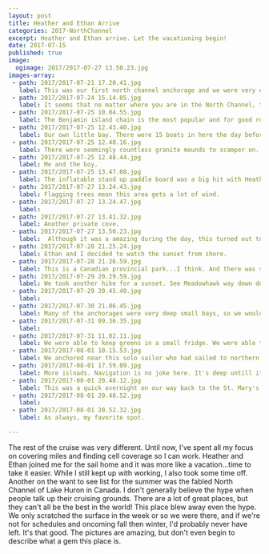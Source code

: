 ```yaml
---
layout: post
title: Heather and Ethan Arrive
categories: 2017-NorthChannel
excerpt: Heather and Ethan arrive. Let the vacationing begin!
date: 2017-07-15
published: true
image:
  ogimage: 2017/2017-07-27 13.50.23.jpg  
images-array:
 - path: 2017/2017-07-21 17.20.41.jpg
   label: This was our first north channel anchorage and we were very excited to be there. The water was 70F and there was plenty of wildlife checking us out.
 - path: 2017/2017-07-24 15.14.05.jpg
   label: It seems that no matter where you are in the North Channel, there's another island group with plenty of good anchorages nearby. 
 - path: 2017/2017-07-25 10.04.55.jpg
   label: The Benjamin island chain is the most popular and for good reason. Tons of these pink granite islands that were covered in blueberries. The mosquitoes were bad at night, but there were NO bugs during the day. It was amazing to have everything unzipped and open. 
 - path: 2017/2017-07-25 12.43.40.jpg
   label: Our own little bay. There were 15 boats in here the day before, but the wind was predicted out of the south and they all left. It was totally closed in, so I'm not sure what they were worried about. It was a tiny bit bumpy but not bad at all. 2 hulls makes for a more stable sleeping platform. 
 - path: 2017/2017-07-25 12.48.16.jpg
   label: There were seemingly countless granite mounds to scamper on.
 - path: 2017/2017-07-25 12.48.44.jpg
   label: Me and the boy.
 - path: 2017/2017-07-25 13.47.08.jpg
   label: The inflatable stand up paddle board was a big hit with Heather and Ethan. 
 - path: 2017/2017-07-27 13.24.43.jpg
   label: Flagging trees mean this area gets a lot of wind.
 - path: 2017/2017-07-27 13.24.47.jpg
   label: 
 - path: 2017/2017-07-27 13.41.32.jpg
   label: Another private cove.
 - path: 2017/2017-07-27 13.50.23.jpg
   label:  Although it was a amazing during the day, this turned out to not be a great choice. At night, the wind was blowing us towards the rocks right behind the boat. The anchors (had 2 out) held and we were fine.
 - path: 2017/2017-07-28 21.25.24.jpg
   label: Ethan and I decided to watch the sunset from shore.
 - path: 2017/2017-07-28 21.26.59.jpg
   label: This is a Canadian provincial park...I think. And there was some sort of ranger station on this island.
 - path: 2017/2017-07-29 20.29.59.jpg
   label: We took another hike for a sunset. See Meadowhawk way down deep in the bay.
 - path: 2017/2017-07-29 20.45.40.jpg
   label: 
 - path: 2017/2017-07-30 21.06.45.jpg
   label: Many of the anchorages were very deep small bays, so we would anchor and back towards shore to tie on a tree. aka stern to or med moor etc.
 - path: 2017/2017-07-31 09.36.35.jpg
   label: 
 - path: 2017/2017-07-31 11.02.11.jpg
   label: We were able to keep greens in a small fridge. We were able to replenish often enough that we were supplied with fresh(ish) veggies most of the trip. See Heather's Green Smoothie for evidence. 
 - path: 2017/2017-08-01 10.15.53.jpg
   label: We anchored near this solo sailor who had sailed to northern Europe and then south to the Caribbean before returning to the east coast. He sailed out of the anchorage like a pro.  
 - path: 2017/2017-08-01 17.59.09.jpg
   label: More islnads. Navigation is no joke here. It's deep untill it's instantly shallow. And then it's rock. We saw two other boats have a dramatic meetings with rock shoals.
 - path: 2017/2017-08-01 20.48.12.jpg
   label: This was a quick overnight on our way back to the St. Mary's River. It was rough on the lake, so we were happy to find such a tight spot. I once again had 2 anchors out so we could't swing into shore.
 - path: 2017/2017-08-01 20.48.52.jpg
   label: 
 - path: 2017/2017-08-01 20.52.32.jpg
   label: As always, my favorite spot.

---
```


The rest of the cruise was very different. Until now, I've spent all my focus on covering miles and finding cell coverage so I can work. Heather and Ethan joined me for the sail home and it was more like a vacation...time to take it easier. While I still kept up with working, I also took some time off. Another on the want to see list for the summer was the fabled North Channel of Lake Huron in Canada. I don't generally believe the hype when people talk up their cruising grounds. There are a lot of great places, but they can't all be the best in the world! This place blew away even the hype. We only scratched the surface in the week or so we were there, and if we're not for schedules and oncoming fall then winter, I'd probably never have left. It's that good. The pictures are amazing, but don't even begin to describe what a gem this place is.